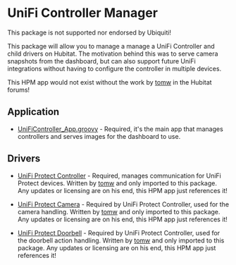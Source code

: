 # UniFi Controller Manager #

This package is not supported nor endorsed by Ubiquiti!

This package will allow you to manage a manage a UniFi Controller and child drivers on Hubitat.
The motivation behind this was to serve camera snapshots from the dashboard, but can also support future UniFi integrations without having to configure the controller in multiple devices.

This HPM app would not exist without the work by [tomw](https://community.hubitat.com/u/tomw) in the Hubitat forums!

## Application ##

- [UniFiController_App.groovy](https://github.com/JoKneeMo/hubitat/blob/main/unificontroller/app/UniFiController_App.groovy) - Required, it's the main app that manages controllers and serves images for the dashboard to use.

## Drivers ##

- [UniFi Protect Controller](https://raw.githubusercontent.com/tomwpublic/hubitat_unifiProtect/main/unifiProtectController) - Required, manages communication for UniFi Protect devices. Written by [tomw](https://github.com/tomwpublic/hubitat_unifiProtect/) and only imported to this package. Any updates or licensing are on his end, this HPM app just references it!

- [UniFi Protect Camera](https://raw.githubusercontent.com/tomwpublic/hubitat_unifiProtect/main/unifiProtectCamera) - Required by UniFi Protect Controller, used for the camera handling. Written by [tomw](https://github.com/tomwpublic/hubitat_unifiProtect/) and only imported to this package. Any updates or licensing are on his end, this HPM app just references it!

- [UniFi Protect Doorbell](https://raw.githubusercontent.com/tomwpublic/hubitat_unifiProtect/main/unifiProtectCamera) - Required by UniFi Protect Controller, used for the doorbell action handling. Written by [tomw](https://github.com/tomwpublic/hubitat_unifiProtect/) and only imported to this package. Any updates or licensing are on his end, this HPM app just references it!
